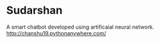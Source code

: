 # Sudarshan
A smart chatbot developed using artificaial neural network.
http://chanshu19.pythonanywhere.com/
